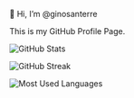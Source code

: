 👋 Hi, I’m @ginosanterre

This is my GitHub Profile Page.

![GitHub Stats](https://github-readme-stats.vercel.app/api?username=ginosanterre&show_icons=true&hide_title=false&count_private=false&theme=transparent)

![GitHub Streak](https://github-readme-streak-stats.herokuapp.com/?user=ginosanterre&theme=transparent)

![Most Used Languages](https://github-readme-stats.vercel.app/api/top-langs/?username=ginosanterre&langs_count=5&layout=compact&theme=transparent)

<!---
ginosanterre/ginosanterre is a ✨ special ✨ repository because its `README.md` (this file) appears on your GitHub profile.
You can click the Preview link to take a look at your changes.
--->
